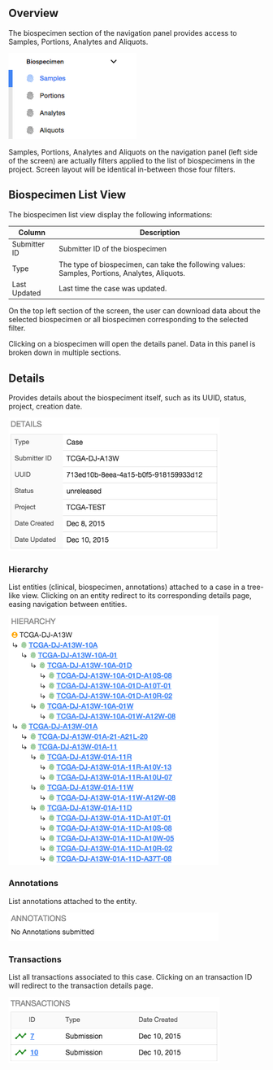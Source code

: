 ## Overview

The biospecimen section of the navigation panel provides access to Samples, Portions, Analytes and Aliquots.

[![GDC Submission Biospecimen Panel](images/GDC_Submission_Biospecimen_Panel.png)](images/GDC_Submission_Biospecimen_Panel.png "Click to see the full image.")

Samples, Portions, Analytes and Aliquots on the navigation panel (left side of the screen) are actually filters applied to the list of biospecimens in the project. Screen layout will be identical in-between those four filters.

## Biospecimen List View

The biospecimen list view display the following informations:

|Column|Description|
| --- | --- |
| Submitter ID | Submitter ID of the biospecimen |
| Type | The type of biospecimen, can take the following values: Samples, Portions, Analytes, Aliquots.|
| Last Updated | Last time the case was updated. |

On the top left section of the screen, the user can download data about the selected biospecimen or all biospecimen corresponding to the selected filter.

Clicking on a biospecimen will open the details panel. Data in this panel is broken down in multiple sections.

## Details

Provides details about the biospeciment itself, such as its UUID, status, project, creation date.

[![GDC Submission Biospecimen Details Navigation](images/GDC_Submission_Cases_Details_Details.png)](images/GDC_Submission_Cases_Details_Details.png "Click to see the full image.")

### Hierarchy

List entities (clinical, biospecimen, annotations) attached to a case in a tree-like view. Clicking on an entity redirect to its corresponding details page, easing navigation between entities.

[![GDC Submission Cases Details Hierarchy](images/GDC_Submission_Cases_Details_Hierarchy.png)](images/GDC_Submission_Cases_Details_Hierarchy.png "Click to see the full image.")

### Annotations

List annotations attached to the entity.

[![GDC Submission Cases Details Annotations](images/GDC_Submission_Cases_Details_Annotations.png)](images/GDC_Submission_Cases_Details_Annotations.png "Click to see the full image.")

### Transactions

List all transactions associated to this case. Clicking on an transaction ID will redirect to the transaction details page.

[![GDC Submission Cases Details Transactions](images/GDC_Submission_Cases_Details_Transactions.png)](images/GDC_Submission_Cases_Details_Transactions.png "Click to see the full image.")
